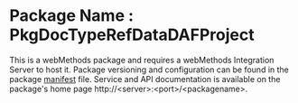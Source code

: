 # Package Name : PkgDocTypeRefDataDAFProject
This is a webMethods package and requires a webMethods Integration Server to host it. Package versioning and configuration can be found in the package [manifest](./PkgDocTypeRefDataDAFProject/manifest.v3) file. Service and API documentation is available on the package's home page http://&lt;server&gt;:&lt;port&gt;/&lt;packagename>.